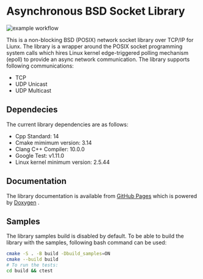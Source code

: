 # Asynchronous BSD Socket Library
![example workflow](https://github.com/langroodi/Async-BSD-Socket-Lib/actions/workflows/cmake.yml/badge.svg)

This is a non-blocking BSD (POSIX) network socket library over TCP/IP for Liunx. The library is a wrapper around the POSIX socket programming system calls which hires Linux kernel edge-triggered polling mechanism (epoll) to provide an async network communication. The library supports following communications:
- TCP
- UDP Unicast
- UDP Multicast

## Dependecies
The current library dependencies are as follows:
- Cpp Standard: 14
- Cmake mimimum version: 3.14
- Clang C++ Compiler: 10.0.0
- Google Test: v1.11.0
- Linux kernel minimum version: 2.5.44

## Documentation
The library documentation is available from [GitHub Pages](https://langroodi.github.io/Async-BSD-Socket-Lib/) which is powered by [Doxygen](https://www.doxygen.nl/index.html) .

## Samples
The library samples build is disabled by default. To be able to build the library with the samples, following bash command can be used:
```bash
cmake -S . -B build -Dbuild_samples=ON
cmake --build build
# To run the tests:
cd build && ctest
``` 
